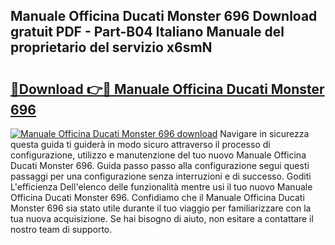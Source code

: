 ## Manuale Officina Ducati Monster 696 Download gratuit PDF - Part-B04 Italiano Manuale del proprietario del servizio x6smN

# <h2><a href="http://dff3mi.blite.top/?on=Manuale+Officina+Ducati+Monster+696">🔗Download 👉🔴 Manuale Officina Ducati Monster 696</a></h2>

[![Manuale Officina Ducati Monster 696 download](https://i.imgur.com/lujVjoI.png)](http://dff3mi.blite.top/?on=Manuale+Officina+Ducati+Monster+696)
Navigare in sicurezza questa guida ti guiderà in modo sicuro attraverso il processo di configurazione, utilizzo e manutenzione del tuo nuovo Manuale Officina Ducati Monster 696. Guida passo passo alla configurazione segui questi passaggi per una configurazione senza interruzioni e di successo. Goditi L'efficienza Dell'elenco delle funzionalità mentre usi il tuo nuovo Manuale Officina Ducati Monster 696. Confidiamo che il Manuale Officina Ducati Monster 696 sia stato utile durante il tuo viaggio per familiarizzare con la tua nuova acquisizione. Se hai bisogno di aiuto, non esitare a contattare il nostro team di supporto.
